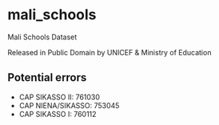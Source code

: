 mali_schools
============

Mali Schools Dataset

Released in Public Domain by UNICEF & Ministry of Education

Potential errors
----------------

* CAP SIKASSO II: 761030
* CAP NIENA/SIKASSO: 753045
* CAP SIKASSO I: 760112
